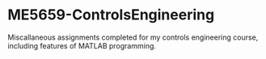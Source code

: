 # ME5659-ControlsEngineering
Miscallaneous assignments completed for my controls engineering course, including features of MATLAB programming.
